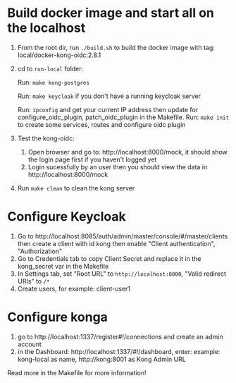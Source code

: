 # Build docker image and start all on the localhost
1. From the root dir, run `./build.sh` to build the docker image with tag: local/docker-kong-oidc:2.8.1
2. cd to `run-local` folder:
    
    Run: `make kong-postgres`
    
    Run: `make keycloak` if you don't have a running keycloak server
    
    Run: `ipconfig` and  get your current IP address then update for configure_oidc_plugin, patch_oidc_plugin in the Makefile.
    Run: `make init` to create some services, routes and configure oidc plugin

3. Test the kong-oidc:
   1. Open browser and go to: http://localhost:8000/mock, it should show the login page first if you haven't logged yet
   2. Login sucessfully by an user then you should view the data in http://localhost:8000/mock

4. Run `make clean` to clean the kong server

# Configure Keycloak
1.  Go to http://localhost:8085/auth/admin/master/console/#/master/clients then create a client with id kong then enable "Client authentication", "Authorization" 
2. Go to Credentials tab to copy Client Secret and replace it in the kong_secret var in the Makefile
3. In Settings tab, set "Root URL" to `http://localhost:8000`, "Valid redirect URIs" to `/*`
4. Create users, for example: client-user1
# Configure konga
1.  go to http://localhost:1337/register#!/connections and create an admin account
2.  in the Dashboard: http://localhost:1337/#!/dashboard, enter: example: kong-local as name, http://kong:8001 as Kong Admin URL

   Read more in the Makefile for more information!
